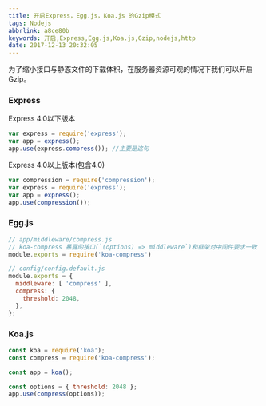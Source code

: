 ```yaml
---
title: 开启Express，Egg.js，Koa.js 的Gzip模式
tags: Nodejs
abbrlink: a8ce80b
keywords: 开启,Express,Egg.js,Koa.js,Gzip,nodejs,http
date: 2017-12-13 20:32:05
---
```

为了缩小接口与静态文件的下载体积，在服务器资源可观的情况下我们可以开启Gzip。

### Express
Express 4.0以下版本
```javascript
var express = require('express');
var app = express();
app.use(express.compress()); //主要是这句
```

Express 4.0以上版本(包含4.0)
``` javascript
var compression = require('compression');
var express = require('express');
var app = express();
app.use(compression());
```

### Egg.js
``` javascript
// app/middleware/compress.js
// koa-compress 暴露的接口(`(options) => middleware`)和框架对中间件要求一致
module.exports = require('koa-compress')
```

``` javascript
// config/config.default.js
module.exports = {
  middleware: [ 'compress' ],
  compress: {
    threshold: 2048,
  },
};
```

### Koa.js
``` javascript
const koa = require('koa');
const compress = require('koa-compress');

const app = koa();

const options = { threshold: 2048 };
app.use(compress(options));
```